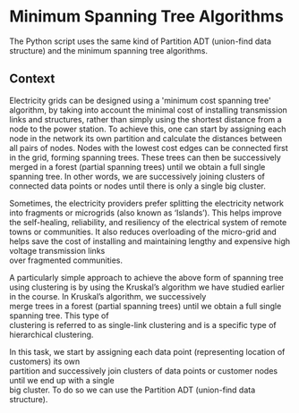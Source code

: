 # Minimum Spanning Tree Algorithms

The Python script uses the same kind of Partition ADT (union-find data	structure) and the minimum
spanning tree algorithms.

## Context

Electricity grids can be designed using a 'minimum cost spanning tree' algorithm,	by taking into
account the minimal cost of installing transmission links and structures, rather than simply using	the
shortest distance from	a	node to the power station. To achieve this,	one can start by assigning each
node in the network its own partition and calculate the distances between all pairs of nodes.	Nodes
with the lowest cost edges can	be connected first in	the	grid,	forming spanning trees.	These trees can	
then	be	successively merged in a forest (partial spanning trees) until we obtain a full single spanning
tree.	In other words,	we are successively joining clusters of connected	data points or nodes until there
is only a single big cluster.

Sometimes, the electricity	providers prefer	splitting	the	electricity	network	into	fragments or	microgrids	(also	known	as	‘Islands’).	This	helps	improve	the	self-healing,	reliability,	and	resiliency	of	the	
electrical	system	of	remote	towns	or	communities. It	also	reduces	overloading	of	the	micro-grid	and
helps	save the	cost of installing	and	maintaining lengthy	and	expensive	high	voltage	transmission	links	
over	fragmented	communities.	

A particularly	simple	approach to	achieve	the	above	form	of	spanning	tree	using clustering	is by using
the Kruskal’s algorithm we	have	studied earlier	in	the	course.	In	Kruskal’s	algorithm,	we	successively	
merge	trees	in	a	forest	(partial	spanning	trees)	until	we	obtain	a	full	single	spanning	tree.	This	type	of	
clustering	is	referred	to	as	single-link	clustering	and	is	a	specific	type	of	hierarchical	clustering. 

In	 this	 task, we	 start	 by	 assigning	 each	 data	 point (representing	 location	 of	 customers) its	 own	
partition and	successively	join	clusters	of	data	points or	customer	nodes until	we	end	up	with	a	single	
big	cluster.	To	do	so	we	can	use	the	Partition	ADT	(union-find	data	structure).

